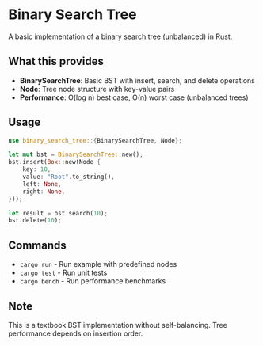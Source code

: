 # Binary Search Tree

A basic implementation of a binary search tree (unbalanced) in Rust.

## What this provides

- **BinarySearchTree**: Basic BST with insert, search, and delete operations
- **Node**: Tree node structure with key-value pairs
- **Performance**: O(log n) best case, O(n) worst case (unbalanced trees)

## Usage

```rust
use binary_search_tree::{BinarySearchTree, Node};

let mut bst = BinarySearchTree::new();
bst.insert(Box::new(Node {
    key: 10,
    value: "Root".to_string(),
    left: None,
    right: None,
}));

let result = bst.search(10);
bst.delete(10);
```

## Commands

- `cargo run` - Run example with predefined nodes
- `cargo test` - Run unit tests
- `cargo bench` - Run performance benchmarks

## Note

This is a textbook BST implementation without self-balancing. Tree performance depends on insertion order.

